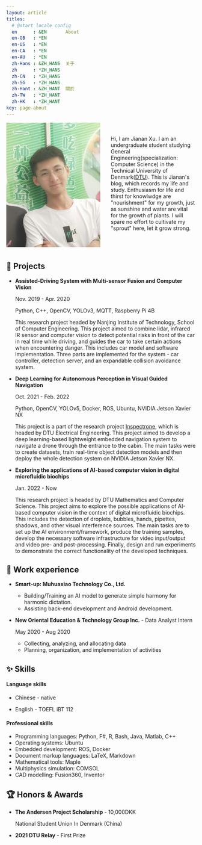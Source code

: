 ```yaml
---
layout: article
titles:
  # @start locale config
  en      : &EN       About
  en-GB   : *EN
  en-US   : *EN
  en-CA   : *EN
  en-AU   : *EN
  zh-Hans : &ZH_HANS  关于
  zh      : *ZH_HANS
  zh-CN   : *ZH_HANS
  zh-SG   : *ZH_HANS
  zh-Hant : &ZH_HANT  關於
  zh-TW   : *ZH_HANT
  zh-HK   : *ZH_HANT
key: page-about
---
```


<div style="float:left; margin-right:2em;">
    <img src="https://raw.githubusercontent.com/JiananAlvin/ImageBed/master/202201300229178.jpg" width="250"/>
</div>
<div>
    <br><br>Hi, I am Jianan Xu. I am an undergraduate student studying General Engineering(specialization: Computer Science) in the Technical University of Denmark(<a href="https://www.dtu.dk">DTU</a>). This is Jianan's blog, which records my life and study. Enthusiasm for life and thirst for knowlwdge are "nourishment" for my growth, just as sunshine and water are vital for the growth of plants. I will spare no effort to cultivate my "sprout" here, let it grow strong.
<br><br><br><br> </div>


## :file_folder: Projects

* **Assisted-Driving System with Multi-sensor Fusion and Computer Vision** 

  Nov. 2019 - Apr. 2020 

  Python, C++, OpenCV, YOLOv3, MQTT, Raspberry Pi 4B

  This research project headed by Nanjing Institute of Technology, School of Computer Engineering. This project aimed to combine lidar, infrared IR sensor and computer vision to detect potential risks in front of the car in real time while driving, and guides the car to take certain actions when encountering danger. This includes car model and software implementation. Three parts are implemented for the system - car controller, detection server, and an expandable collision avoidance system. 

* **Deep Learning for Autonomous Perception in Visual Guided Navigation** 

  Oct. 2021 - Feb. 2022
  
  Python, OpenCV, YOLOv5, Docker, ROS, Ubuntu, NVIDIA Jetson Xavier NX
  
  This project is a part of the research project [Inspectrone](https://www.dtu.dk/english/news/Nyhed?id=%7BF8B2908E-FAC2-48AB-A1A5-060839E880C8%7D), which is headed by DTU Electrical Engineering. This project aimed to develop a deep learning-based lightweight embedded navigation system to navigate a drone through the entrance to the cabin. The main tasks were to create datasets, train real-time object detection models and then deploy the whole detection system on NVIDIA Jetson Xavier NX. 
  
* **Exploring the applications of AI-based computer vision in digital microfluidic biochips**

  Jan. 2022 - Now

  This research project is headed by DTU Mathematics and Computer Science. This project aims to explore the possible applications of AI-based computer vision in the context of digital microfluidic biochips. This includes the detection of droplets, bubbles, hands, pipettes, shadows, and other visual interference sources. The main tasks are to set up the AI environment/framework, produce the training samples, develop the necessary software infrastructure for video input/output and video pre- and post-processing. Finally, design and run experiments to demonstrate the correct functionality of the developed techniques. 

## :briefcase: Work experience

* **Smart-up: Muhuaxiao Technology Co., Ltd.**
  * Building/Training an AI model to generate simple harmony for harmonic dictation.
  * Assisting back-end development and Android development.

* **New Oriental Education & Technology Group Inc.** - Data Analyst Intern

  May 2020 - Aug 2020
  
  - Collecting, analyzing, and allocating data
  - Planning, organization, and implementation of activities

## :sparkles: Skills

#### Language skills

* Chinese - native

* English - TOEFL iBT 112

#### Professional skills

* Programming languages: Python, F#, R, Bash, Java, Matlab, C++
* Operating systems: Ubuntu
* Embedded development: ROS, Docker
* Document markup languages: LaTeX, Markdown
* Mathematical tools: Maple
* Multiphysics simulation: COMSOL
* CAD modelling: Fusion360, Inventor

## :trophy: Honors & Awards

* **The Andersen Project Scholarship** - 10,000DKK

  National Student Union In Denmark (China)

* **2021 DTU Relay** - First Prize
